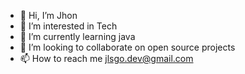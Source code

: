 - 👋 Hi, I’m Jhon
- 👀 I’m interested in Tech
- 🌱 I’m currently learning java
- 💞️ I’m looking to collaborate on open source projects
- 📫 How to reach me jlsgo.dev@gmail.com

<!---
jlsgodev/jlsgodev is a ✨ special ✨ repository because its `README.md` (this file) appears on your GitHub profile.
You can click the Preview link to take a look at your changes.
--->
